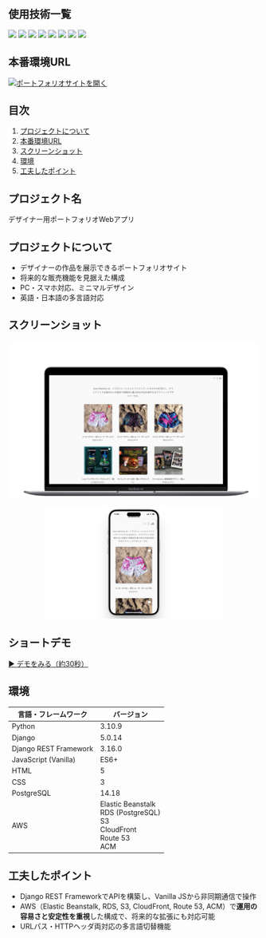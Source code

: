 ## 使用技術一覧
<p>
  <!-- バックエンド -->
  <img src="https://img.shields.io/badge/Django-092E20?logo=django&logoColor=white&style=for-the-badge">
  <img src="https://img.shields.io/badge/Django%20REST%20Framework-092E20?logo=django&logoColor=white&style=for-the-badge">
  <img src="https://img.shields.io/badge/Python-3776AB?logo=python&logoColor=white&style=for-the-badge">

  <!-- フロントエンド -->
  <img src="https://img.shields.io/badge/JavaScript-F7DF1E?logo=javascript&logoColor=black&style=for-the-badge">
  <img src="https://img.shields.io/badge/HTML5-E34F26?logo=html5&logoColor=white&style=for-the-badge">
  <img src="https://img.shields.io/badge/CSS3-1572B6?logo=css3&logoColor=white&style=for-the-badge">

  <!-- DB -->
  <img src="https://img.shields.io/badge/PostgreSQL-4169E1?logo=postgresql&logoColor=white&style=for-the-badge">

  <!-- インフラ -->
  <img src="https://img.shields.io/badge/Amazon%20AWS-232F3E?logo=amazonaws&logoColor=white&style=for-the-badge">
</p>

## 本番環境URL
[![ポートフォリオサイトを開く](https://img.shields.io/static/v1?label=ポートフォリオサイトを開く&message=ana-flaherty.com&color=2ea44f&style=for-the-badge)](https://ana-flaherty.com)


## 目次
1. [プロジェクトについて](#プロジェクトについて)
2. [本番環境URL](本番環境URL)
3. [スクリーンショット](#スクリーンショット)
4. [環境](#環境)
5. [工夫したポイント](#工夫したポイント)

## プロジェクト名
デザイナー用ポートフォリオWebアプリ

## プロジェクトについて
- デザイナーの作品を展示できるポートフォリオサイト
- 将来的な販売機能を見据えた構成
- PC・スマホ対応、ミニマルデザイン
- 英語・日本語の多言語対応

## スクリーンショット
<p align="center">
  <img src="docs/screenshots/pc.png" width="900" alt="ホーム画面(PC)">
</p>
<p align="center">
  <img src="docs/screenshots/iphone.png" width="360" alt="ホーム画面(スマホ)">
</p>

## ショートデモ
[▶ デモをみる（約30秒）](https://ana-flaherty.com/media/portfolio-demo.v1.mp4)

## 環境
| 言語・フレームワーク  | バージョン |
| ---------------------- | ---------- |
| Python                 | 3.10.9     |
| Django                 | 5.0.14     |
| Django REST Framework  | 3.16.0     |
| JavaScript (Vanilla)   | ES6+       |
| HTML                   | 5          |
| CSS                    | 3          |
| PostgreSQL             | 14.18      |
| AWS                    | Elastic Beanstalk<br>RDS (PostgreSQL)<br>S3<br>CloudFront<br>Route 53<br>ACM |

## 工夫したポイント
- Django REST FrameworkでAPIを構築し、Vanilla JSから非同期通信で操作
- AWS（Elastic Beanstalk, RDS, S3, CloudFront, Route 53, ACM）で**運用の容易さと安定性を重視**した構成で、将来的な拡張にも対応可能
- URLパス・HTTPヘッダ両対応の多言語切替機能
